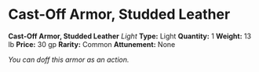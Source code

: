 # Cast-Off Armor, Studded Leather

**Cast-Off Armor, Studded Leather**
_Light_
**Type:** Light
**Quantity:** 1
**Weight:** 13 lb
**Price:** 30 gp
**Rarity:** Common
**Attunement:** None

*<p class="Core-Styles_Core-Body">You can doff this armor as an action.</p>*
